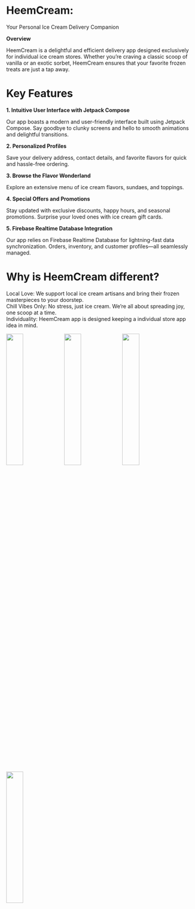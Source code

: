 # HeemCream: 
Your Personal Ice Cream Delivery Companion

**Overview**

HeemCream is a delightful and efficient delivery app designed exclusively for individual ice cream stores. Whether you’re craving a classic scoop of vanilla or an exotic sorbet, HeemCream ensures that your favorite frozen treats are just a tap away.

# Key Features
**1. Intuitive User Interface with Jetpack Compose**

Our app boasts a modern and user-friendly interface built using Jetpack Compose. Say goodbye to clunky screens and hello to smooth animations and delightful transitions.

**2. Personalized Profiles**

Save your delivery address, contact details, and favorite flavors for quick and hassle-free ordering.

**3. Browse the Flavor Wonderland**

Explore an extensive menu of ice cream flavors, sundaes, and toppings.

**4. Special Offers and Promotions**

Stay updated with exclusive discounts, happy hours, and seasonal promotions.
Surprise your loved ones with ice cream gift cards.

**5. Firebase Realtime Database Integration**

Our app relies on Firebase Realtime Database for lightning-fast data synchronization.
Orders, inventory, and customer profiles—all seamlessly managed.

# Why is HeemCream different?
Local Love: We support local ice cream artisans and bring their frozen masterpieces to your doorstep.<br>
Chill Vibes Only: No stress, just ice cream. We’re all about spreading joy, one scoop at a time.<br>
Individuality: HeemCream app is designed keeping a individual store app idea in mind.


<img src="https://github.com/thevedantchourey/HeemCream/assets/99128806/5d8a6cba-4cd6-44a9-96c4-db392c04e543.png" width=30% height=30%>
<img src="https://github.com/thevedantchourey/HeemCream/assets/99128806/f821d3e7-2a77-42de-80a7-8c52290aa08e.png" width=30% height=30%>
<img src="https://github.com/thevedantchourey/HeemCream/assets/99128806/74556a54-dd4c-4d9a-9ae8-99e3b4b053de.png" width=30% height=30%>
<img src="https://github.com/thevedantchourey/HeemCream/assets/99128806/806c9e63-7038-4785-b4dd-750e77023419.png" width=30% height=30%>

